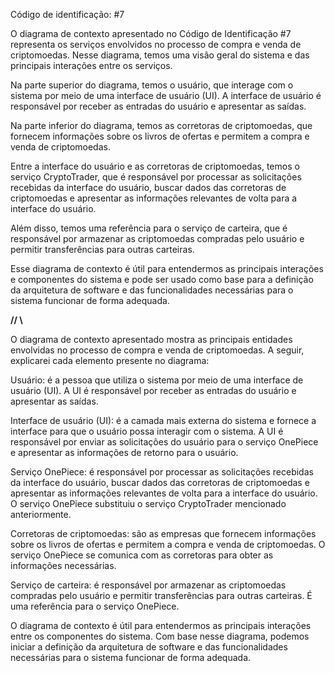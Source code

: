 Código de identificação: #7

O diagrama de contexto apresentado no Código de Identificação #7 representa os serviços envolvidos no processo de compra e venda de criptomoedas. Nesse diagrama, temos uma visão geral do sistema e das principais interações entre os serviços.

Na parte superior do diagrama, temos o usuário, que interage com o sistema por meio de uma interface de usuário (UI). A interface de usuário é responsável por receber as entradas do usuário e apresentar as saídas.

Na parte inferior do diagrama, temos as corretoras de criptomoedas, que fornecem informações sobre os livros de ofertas e permitem a compra e venda de criptomoedas.

Entre a interface do usuário e as corretoras de criptomoedas, temos o serviço CryptoTrader, que é responsável por processar as solicitações recebidas da interface do usuário, buscar dados das corretoras de criptomoedas e apresentar as informações relevantes de volta para a interface do usuário.

Além disso, temos uma referência para o serviço de carteira, que é responsável por armazenar as criptomoedas compradas pelo usuário e permitir transferências para outras carteiras.

Esse diagrama de contexto é útil para entendermos as principais interações e componentes do sistema e pode ser usado como base para a definição da arquitetura de software e das funcionalidades necessárias para o sistema funcionar de forma adequada.


__// \\__

O diagrama de contexto apresentado mostra as principais entidades envolvidas no processo de compra e venda de criptomoedas. A seguir, explicarei cada elemento presente no diagrama:

Usuário: é a pessoa que utiliza o sistema por meio de uma interface de usuário (UI). A UI é responsável por receber as entradas do usuário e apresentar as saídas.

Interface de usuário (UI): é a camada mais externa do sistema e fornece a interface para que o usuário possa interagir com o sistema. A UI é responsável por enviar as solicitações do usuário para o serviço OnePiece e apresentar as informações de retorno para o usuário.

Serviço OnePiece: é responsável por processar as solicitações recebidas da interface do usuário, buscar dados das corretoras de criptomoedas e apresentar as informações relevantes de volta para a interface do usuário. O serviço OnePiece substituiu o serviço CryptoTrader mencionado anteriormente.

Corretoras de criptomoedas: são as empresas que fornecem informações sobre os livros de ofertas e permitem a compra e venda de criptomoedas. O serviço OnePiece se comunica com as corretoras para obter as informações necessárias.

Serviço de carteira: é responsável por armazenar as criptomoedas compradas pelo usuário e permitir transferências para outras carteiras. É uma referência para o serviço OnePiece.

O diagrama de contexto é útil para entendermos as principais interações entre os componentes do sistema. Com base nesse diagrama, podemos iniciar a definição da arquitetura de software e das funcionalidades necessárias para o sistema funcionar de forma adequada.